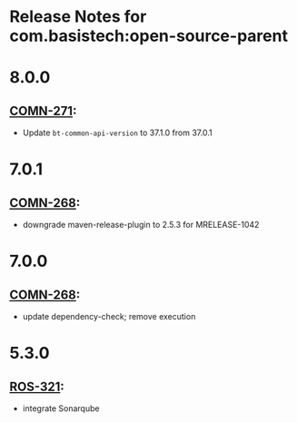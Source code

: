 # Release Notes for com.basistech:open-source-parent #

# 8.0.0 #

## [COMN-271](https://basistech.atlassian.net/browse/COMN-271):
- Update `bt-common-api-version` to 37.1.0 from 37.0.1

# 7.0.1 #
## [COMN-268](https://basistech.atlassian.net/browse/COMN-268):
- downgrade maven-release-plugin to 2.5.3 for MRELEASE-1042

# 7.0.0 #
## [COMN-268](https://basistech.atlassian.net/browse/COMN-268):
- update dependency-check; remove execution

# 5.3.0 #
## [ROS-321](https://basistech.atlassian.net/browse/ROS-321):
- integrate Sonarqube
